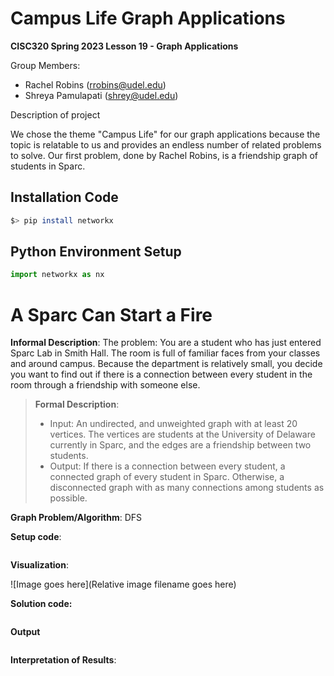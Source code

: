# Campus Life Graph Applications

**CISC320 Spring 2023 Lesson 19 - Graph Applications**

Group Members:
* Rachel Robins (rrobins@udel.edu)
* Shreya Pamulapati (shrey@udel.edu)

Description of project

We chose the theme "Campus Life" for our graph applications because 
the topic is relatable to us and provides an endless number of 
related problems to solve. Our first problem, done by Rachel Robins, is
a friendship graph of students in Sparc.

## Installation Code

```sh
$> pip install networkx
```

## Python Environment Setup

```python
import networkx as nx
```

# A Sparc Can Start a Fire

**Informal Description**: 
The problem: You are a student who has just entered Sparc Lab in Smith Hall. The room is full of familiar faces from your classes and around campus. Because the department is relatively small, you decide you want to find out if there is a connection between every student in the room through a friendship with someone else.

> **Formal Description**:
>  * Input: An undirected, and unweighted graph with at least 20 vertices. The vertices are students at the University of Delaware currently in Sparc, and the edges are a friendship between
two students.
>  * Output: If there is a connection between every student, a connected graph of every student in Sparc. Otherwise, a disconnected graph with as many connections among students as possible.

**Graph Problem/Algorithm**: DFS

**Setup code**:

```python
```

**Visualization**:

![Image goes here](Relative image filename goes here)

**Solution code:**

```python
```

**Output**

```
```

**Interpretation of Results**:

